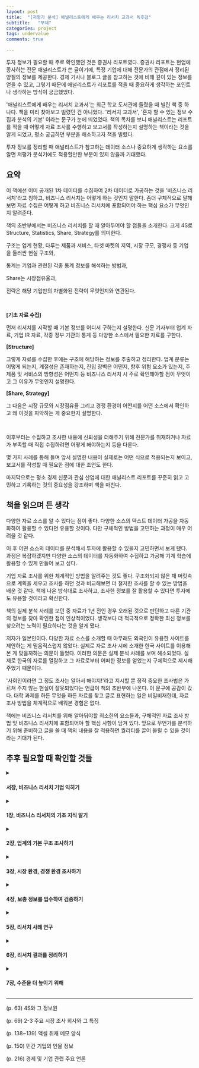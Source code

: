 ```yaml
---
layout: post
title:  "[저평가 분석] 애널리스트에게 배우는 리서치 교과서 독후감"
subtitle:   "부제"
categories: project
tags: undervalue
comments: true

---
```


투자 정보가 필요할 때 주로 확인했던 것은 증권사 리포트였다. 증권사 리포트는 현업에 종사하는 전문 애널리스트가 쓴 글이기에, 특정 기업에 대해 전문가의 관점에서 정리된 양질의 정보를 제공한다. 경제 기사나 블로그 글을 참고하는 것에 비해 깊이 있는 정보를 얻을 수 있고, 그렇기 때문에 애널리스트가 리포트를 적을 때 중요하게 생각하는 포인트나 생각하는 방식이 궁금했었다.

'애널리스트에게 배우는 리서치 교과서'는 최근 학교 도서관에 들렸을 때 빌린 책 중 하나다. 책을 미리 찾아보고 빌렸던 건 아니었다. '리서치 교과서', '혼자 할 수 있는 정보 수집과 분석의 기본' 이라는 문구가 눈에 띄었었다. 책의 목차를 보니 애널리스트는 리포트를 적을 때 어떻게 자료 조사를 수행하고 보고서를 작성하는지 설명하는 책이라는 것을 알게 되었고, 평소 궁금하던 부분을 해소하고자 책을 빌렸다.

투자 정보를 정리할 때 애널리스트가 참고하는 데이터 소스나 중요하게 생각하는 요소를 알면 저평가 분석기에도 적용할만한 부분이 있지 않을까 기대했다.

## 요약

이 책에선 이미 공개된 1차 데이터를 수집하여 2차 데이터로 가공하는 것을 '비즈니스 리서치'라고 칭하고, 비즈니스 리서치는 어떻게 하는 것인지 말한다. 좀더 구체적으로 말해보면 자료 수집은 어떻게 하고 비즈니스 리서치에 포함되어야 하는 핵심 요소가 무엇인지 알려준다.

책의 초반부에서는 비즈니스 리서치를 할 때 알아두어야 할 점들을 소개한다. 크게 4S로 Structure, Statistics, Share, Strategy를 의미한다. 

구조는 업계 현황, 다루는 제품과 서비스, 타겟 마켓의 지역, 시장 규모, 경쟁사 등 기업을 둘러싼 현실 구조와, 

통계는 기업과 관련된 각종 통계 정보를 해석하는 방법과, 

Share는 시장점유율과, 

전략은 해당 기업만의 차별화된 전략이 무엇인지와 연관된다.

<br>

**[기초 자료 수집]**

먼저 리서치를 시작할 때 기본 정보를 어디서 구하는지 설명한다. 신문 기사부터 업계 자료, 기업 IR 자료, 각종 정부 기관의 통계 등 다양한 소스에서 필요한 자료를 구한다.

**[Structure]**

그렇게 자료를 수집한 후에는 구조에 해당하는 정보를 추출하고 정리한다. 업계 분류는 어떻게 되는지, 계절성은 존재하는지, 진입 장벽은 어떤지, 향후 위험 요소가 있는지, 주 제품 및 서비스의 방향성은 어떤지 등 비즈니스 리서치 시 주로 확인해야할 점이 무엇이고 그 이유가 무엇인지 설명한다.

**[Share, Strategy]**

그 다음은 시장 규모와 시장점유율 그리고 경쟁 환경이 어떤지를 어떤 소스에서 확인하고 왜 이것을 파악하는 게 중요한지 설명한다.

<br>

이후부터는 수집하고 조사한 내용에 신뢰성을 더해주기 위해 전문가를 취재하거나 자료가 부족할 때 직접 수집하려면 어떻게 해야하는지 등을 다룬다.

몇 가지 사례를 통해 들며 앞서 설명한 내용이 실제로는 어떤 식으로 적용되는지 보이고, 보고서를 작성할 때 필요한 점에 대한 조언도 한다.

마지막으로는 평소 경제 신문과 관심 산업에 대한 애널리스트 리포트를 꾸준히 읽고 고민하고 기록하는 것의 중요성을 강조하며 책을 마친다.

## 책을 읽으며 든 생각

다양한 자료 소스를 알 수 있다는 점이 좋다. 다양한 소스의 텍스트 데이터 가공을 자동화하여 활용할 수 있다면 유용할 것이다. 다만 구체적인 방법을 고민하는 과정이 매우 어려울 것 같다. 

이 후 어떤 소스의 데이터를 분석해서 투자에 활용할 수 있을지 고민하면서 보게 됐다. 과정은 복잡하겠지만 다양한 소스의 데이터를 자동화하여 수집하고 가공해 기계 학습에 활용할 수 있게 만들어 보고 싶다.

기업 자료 조사를 위한 체계적인 방법을 알려주는 것도 좋다. 구조화되지 않은 채 머릿속으로 계획을 세우고 조사를 하던 것과 비교해보면 더 철저한 조사를 할 수 있는 방법을 배운 것 같다. 책에 나온 방식대로 조사하고, 조사한 정보를 잘 활용할 수 있다면 투자에도 유용할 것이라고 확신한다.

책의 실제 분석 사례를 보던 중 자료가 1년 전인 경우 오래된 것으로 판단하고 다른 기관의 정보를 찾아 확인한 점이 인상적이었다. 생각보다 더 적극적으로 정확한 최신 정보를 찾으려는 노력이 필요하다는 것을 알게 됐다.

저자가 일본인이다. 다양한 자료 소스를 소개할 때 아무래도 외국인이 유용한 사이트를 제안하는 게 믿음직스럽지 않았다. 실제로 자료 조사 시에 소개한 한국 사이트를 이용해본 게 맞을까하는 의문이 들었다. 이러한 의문은 실제 분석 사례를 보며 해소되었다. 실제로 한국의 자료를 열람하고 그 자료로부터 어떠한 정보를 얻었는지 구체적으로 제시해주었기 때문이다.

'사회인이라면 그 정도 조사는 알아서 해야지!'라고 지시할 뿐 정작 중요한 조사법은 가르쳐 주지 않는 현실이 잘못되었다는 언급이 책의 초반부에 나온다. 이 문구에 공감이 갔다. 대학 과제를 하든 무엇을 하든 자료를 찾고 글로 표현하는 일은 비일비재한데, 자료 조사 방법을 체계적으로 배워본 경험은 없다.

책에는 비즈니스 리서치를 위해 알아둬야할 최소한의 요소들과, 구체적인 자료 조사 방법 및 비즈니스 리서치에 포함되어야 할 핵심 사항이 담겨 있다. 앞으로 무언가를 분석하기 위해 준비하고 글을 쓸 때 책의 내용을 잘 적용하면 퀄리티를 끌어 올릴 수 있을 것이라는 기대가 된다.

## 추후 필요할 때 확인할 것들

<details>
<summary><h4>서장, 비즈니스 리서치 기법 익히기</h4></summary>
<div markdown="1">

- 비즈니스 리서치란
    
    이미 공개된 1차 데이터를 수집하여 2차 데이터로 가공하는 것을 '비즈니스 리서치'로 부른다

    실무 시에는 종종 취재 활동을 통한 1차 데이터를 작성해야할 때도 있다.

- 기획서나 제안서를 작성하려면 비즈니스 리서치 기법이 필요하다
- 리서치의 목적과 비용, 시간의 한도를 명확히 하기
    1. 무엇을 리서치할까
    2. 리서치로 무엇을 해결할까
    3. 언제까지 리서치할까
    4. 어느 정도의 비용을 허용할까

- 가설을 세우고 결과물을 생각하기
- MECE를 활용하여 사안을 구조적으로 파악하는 습관 들이기

    MECE: 'Mutually Exclusive, Collectively Exhaustive'의 머리글자를 딴 말로 누락 없이 중복 없이라는 의미이다


</div>
</details>

<details>
<summary><h4>1장, 비즈니스 리서치의 기초 지식 알기</h4></summary>
<div markdown="1">

**비즈니스 리서치에서 알아 두어야 할 4S**

- 4S란?
    
    4S: Structure, Statistics, Share, Strategy

- Structure
    
    업계 구조를 가리킨다. 구체적인 조사 항목은 제품・서비스의 분류, 용도별・지역별 분류, 제품・서비스의 제조 및 판매 흐름, 규제 동향, 계절성 등

- Statistics

    업계의 시장 규모를 파악할 수 있는 통계가 있는지 없는지 확인

- Share

    시장 점유율에 대한 정보를 취득할 수 있는지 확인

- Strategy

    자사가 경쟁사(타사)와 비교하여 어떤 전략적인 특징이 있는지 확인

**경제 통계 읽는 법**

- 비교 기간의 명칭 차이 알기
- 월차 데이터로 동향 파악하기
- 4분기 데이터로 동향 파악하기
- 수치로 평균을 내어 동향 파악하기

**시장 규모 파악하기**

- 왜 시장 규모를 파악하는가
    1. 시장 규모를 파악하고 비교함으로써 사업의 성장성을 알 수 있다.
    2. 향후 자금 조달을 위해 융자를 받거나 상장할 수 있다. 그럴 때 신용 평가를 받거나 투자자의 투자를 독려하려면 회사의 상황을 설명할 자료가 필요하다.
    3. 시장 규모의 추이와 자사 사업 점유율의 추이를 대조함으로써 자사의 사업 상황을 분석할 수 있다.

- 3B(Billing, Booking, Backlog)로 시장 규모를 파악한다
    - BB 비율(Book-to-Bill Ratio): 수주액 / 출하액
    - 당기 말 수주 잔액: 전기 말 수주 잔액 + 당기 수주액 - 당기 출하액(매출액)

- 3B 이외의 지표
    
    3B로 시장 규모 파악이 어려운 경우 > 고객이 시장 규모를 공개하지 않는 업계
    1. 제품・서비스별로 단가가 크게 다르기 때문에
    2. 단가가 알려지면 고객이 가격 인하를 요구하기 때문에
    
    <br>

    - 생산액 (일부 제조업의 경우)
    - 대수 (로봇, 자동차, ...)
    - 톤수 (철강, 조선, ...)

**경영 전략론의 기본 알기**

- 환경 분석
    - 3C 분석
        - 시장(고객) 분석

            시장 규모와 시장의 성장성, 고객 욕구, 지역성, 정부 규제 등을 분석
        
        - 경쟁 분석

            경쟁자와 경쟁 환경을 분석. 경쟁자의 수와 진입 장벽, 경쟁 상대의 경영 전략, 경영 자원 등에 주목
        
        - 자사 분석

            자사의 경영 자원 분석. 자사 매출, 시장 점유율, 브랜드, 인적 자원 등에 주목
    
    - SWOT 분석
        - 외부 환경 분석
            
            시장 규모와 시장의 성장성, 고객 욕구, 지역성, 정부 등의 관점에서 분석

            기회와 위협을 정리한다
        
        - 내부 환경 분석

            자사와 경쟁하는 타사를 비교

            강점과 약점을 정리하고, 자사의 핵심 경쟁력을 찾아낸다.
    
    - 업계 구조 분석(5F 분석)
        - 신규 진입의 위협
        - 대체품, 대체 서비스의 위협
        - 매수자의 교섭력
        - 판매자의 교섭력
        - 업계 내 경쟁사

**재무 분석의 기본 알기**

- 수익성 분석
    - 자본 이익률
        1. 자기 자본 이익률
        2. 총자본 사업 이익률
    - 매출 이익률
        1. 매출 총이익률
        2. 매출 영업 이익률
        3. 매출 경상 이익률
        4. 매출 당기 순이익률
        5. 매출 원가율
        6. 판관비율

- 안전성 분석
    - 단기 안전성 분석
        1. 유동 비율
        2. 당좌 비율
    - 장기 안전성 분석
        1. 고정 비율
        2. 고정 장기 적합률
    - 자본 조달 구조 분석
        1. 자기 자본 비율
        2. 부채 비율

- 효율성 분석
    1. 총자산 회전율
    2. 매출 채권 회전율
    3. 재고 자산 회전율
    4. 유형 고정 자산 회전율
    5. 매입 채무 회전율

</div>
</details>

<details>
<summary><h4>2장, 업계의 기본 구조 조사하기</h4></summary>
<div markdown="1">

**초기 조사에 필요한 정보**

- 시판 서적으로 정보를 수집하는 요령
    1. 업계 지도를 항상 가까이 두자
        
        ⌜연도별 업계 지도⌟ (한국비즈니스정보 혹은 이데일리 편집보도국)
    
    2. 제품과 서비스 구조를 해설한 책들

        ⌜OOOO년 OOOO 산업⌟, ⌜OOOO 산업분석보고서⌟, ⌜OOOO 시장보고서⌟

- 신문 정보를 수집하기
    1. 한국언론진흥재단의 디지털도서관 뉴스 검색 서비스
    2. 종합 일간지 경제 파트
    3. 경제 전문지

- ⌜전국산업별시장통계연감⌟을 확인하기
- 민간 조사 보고서를 찾아본다
    1. 민간 분야 국내 시장 정보는 다소 취약
    2. 해외 정보는 외국계 회사에서

- 공공 조사 보고서를 찾아본다

- 어디서 초기 조사를 할까
    1. 첫 단서는 인터넷에서
    2. 국립중앙도서관
    3. 논문, 보고서, 정기간행물이 풍부한 국회도서관
    4. 외국 시장 관련 자료

        KOTRA 무역자료실, 한국무역협회 도서관
    5. 전자도서관 활용

**업계 분류법 알기**

1. 거래처별
2. 지역별
3. 제품・서비스별

- 용도별 분류

    거래처가 주로 어떤 곳인지 알면 자사의 사업에 어떤 업계가 가장 큰 영향을 미치는지 알 수 있다
- 지역별 분류
    
    어느 지역의 수요 변동의 영향을 가장 많이 받는지
- 제품・서비스별
    
    무엇이 가장 강력한 수입원인지 확인
    
**계절성의 유무 파악하기**

- 연말에 수요가 늘어나는 패턴
- 회계연도 말에 수요가 늘어나는 패턴
- 여름에 수요가 늘어나는 패턴
- 기타 시기에 계절성을 띠는 패턴
- 계절성을 확인하는 방법
    1. 월차 데이터 정리하기
    2. 전년동월비 구하기 (혹은 전년동기비)
- 계절성을 응용한다
- 중장기 사이클로 움직이는 패턴

**규제 동향 확인하기**

- 국가별로 다른 규제가 진입 장벽이 되는 경우
- 규제가 우위성을 낳는 경우
- 규제가 막바지 수요를 낳는 경우

**업계의 위험 요소 고려하기**

- 원재료 가격
- 외환
- 제품 가격
- 간접적인 변동 요소

**제품 기술과 서비스의 향후 방향성을 파악하기**

- 업계 재편의 방향성
- 시장 확대의 방향성

</div>
</details>

<details>
<summary><h4>3장, 시장 환경, 경쟁 환경 조사하기</h4></summary>
<div markdown="1">

**경제 통계 조사하기**
- 주요 정부 통계
    1. 국가 경제 통계의 종류
        
        1차 통계: 구조 통계, 동태 통계, 기업 통계

        2차 통계: 1차 통계를 가공한 통계

    2. 중요한 경제 통계

        [KOSIS 국가통계포털](https://kosis.kr)

    3. 기타 기관의 통계

- 업계의 통계
    - 업계 단체의 통계
    - 업계 단체의 통계를 사용할 때 유의점
        1. 통계를 사용하기 전에 미리 허락을 받아야 하는 경우가 있다
        2. 업계 통계라 할지라도 실제 시장 규모를 완전히 반영하지는 못한다

- 사업 회사의 IR 정보

- 시장 규모 추계
    - 완성품의 시장 규모로 추계한다
    - 유사 시장의 시장 규모로 추계한다
    - 주요 기업의 재무 데이터로 추계한다

- 업계에 관련된 통계 정보
    1) 환율
    2) 주택 착공 건수
    3) 완성품 생산 대수

**시장 점유율 조사하기**

- 시장 점유율 정보 구하는 법
    1) ⌜OOOO업계지도⌟를 참고(한국비즈니스정보, 이데일리 편집보도국, 한국산업총람)
    2) 경제신문 웹사이트에서 검색
    3) 인터넷 검색
    4) 증권사 리서치센터의 자료 활용
    5) 업계 점유율 조사 회사의 정보를 입수
    6) ⌜MARKET SHARE REPORTER⌟의 정보를 입수
    7) 사업 회사의 IR 정보를 입수

- 시장 점유율을 전혀 구할 수 없는 경우
    1) 사업 회사의 홍보, IR 담당에게 문의
    2) 직접 추계

**경쟁 환경 조사하기**
- 기업 정보를 조사하는 법
    
    ⌜OOOO업계지도⌟, 한국산업총람, ⌜한국 1000대 기업 상세자료집(한국콘텐츠미디어)⌟, 상장 코스닥 기업분석(매경이코노미), 다트, 유가 증권 보고서, 경제 전문 매체의 신문과 잡지 기사, 애널리스트 리포트

- 비상장 기업의 기업 정보를 조사하는 법
    1) 신용조사회사의 기업 정보(나이스평가정보, 한국기업데이터)
    2) 한국콘텐츠미디어

- 주요 회사들의 차이점을 찾는 법
    1) 거래처별
    2) 지역별
    3) 제품∙서비스별

    조사 대상 업계에 속한 주요 기업의 IR 자료를 모은다.

    조사 대상 업계에 속한 주요 기업의 실적 데이터를 모은다.

- 재무 데이터에서 차이점을 찾는 법
    1) 반드시 파악해야 할 항목
        1) 업계의 시장 성장률
        2) 매출 성장률
        3) 영업 이익률
        4) 영업 이익 성장률
        5) 자기 자본 이익률
        6) 부채 비율
    
        최소한 5년분의 데이터를 확보하자

    2) 재무 분석 사례

- 수치 정보에서 간과하기 쉬운 것들
    
    제품, 서비스의 차이로 경쟁 환경이 달라진 경우
    
    1) 수집한 신문 기사 정보를 재확인
    2) 주요 기업의 홈페이지 재확인

</div>
</details>

<details>
<summary><h4>4장, 보충 정보를 입수하여 검증하기</h4></summary>
<div markdown="1">

**취재 활동으로 조사 뒷받침하기**
    
    공개 정보로 부족한 부분을 보충, 검증하는 과정

- 전문가를 취재한다
    
    전문가 취재의 효과
    
    1) 초기 단계에서 업계의 전체상을 파악할 수 있다.
    2) 결과물의 설득력을 높일 수 있다.

    전문가를 취재할 때 확인해야 할 사항

    1) 업계 구조
    2) 주요 기업
    3) 시장 점유율
    4) 최근 동향
    5) 보도 정보의 진위

- 업계 단체를 취재한다
- 사업 회사를 취재한다.
    
    홍보, IR 담당자에게 자사의 사업 내용에 대한 기본 정보 요청

**취재할 때의 마음가짐**
- 사전 준비를 철저히 한다
    
    초기 조사보다 더 구체적인 질문을 준비

    비상장 기업 취재 시 최소 5년분 이상의 결산서나 세무신고서를 요청

- 질문 목록을 만든다
- 가설을 갖고 취재한다
    
    가설을 세울 항목
    1) 회사의 장점(경쟁 우위의 원천)은 무엇인가
    2) 주요 거래처는 어떤 업계인가(업계 구조)
    3) 어떤 진입 장벽이 있는가(업계 구조)
    4) 이 회사에는 어떤 성장 스토리가 있는가(사업 성장의 방향성)
    5) 기술과 서비스를 향후 어떤 방향으로 발전시킬 것인가

- 취재의 주도권을 쥔다
    
    답변이 흐름과 벗어난다면 질문자가 궤도를 수정해야 한다

- 큰 틀에서 세부적인 이야기로 서서히 바꾼다
- 의문점은 그 자리에서 해결한다
    
    주저하지 말고 솔직하게 질문(단, 사전 조사를 철저히 했는데도 모르겠는것만)

**취재 메모 작성하는 법**
- 엑셀로 메모하기
- 취재 항목이 미리 정해져 있을 경우
- 녹취는 확실성을 높이는 수단

**소비자 면접(질적 조사)**
- 소비자 면접으로 가설 구축의 힌트를 얻는다
  
    심층 면접, 그룹 면접
- 면접 시나리오를 준비한다
- 면접은 2회 이상 실시한다

**인터넷 조사(양적 조사)**
- 인터넷 조사로 수치 근거를 확보한다
- 설계서를 준비한다

**현장 조사**
- 현장 조사로 인식의 격차를 없앤다
- 최대한 기록한다

    일부 제조업의 경우 실제 제품의 제조 공정을 보기만 해도 상황을 대략 짐작할 수 있다. 제조하는 물건이 크다면 리드타임이 길 것으로 예상할 수 있고, 생산 라인을 보면 대량 생산 제품인지, 소량 생산 제품인지 구분할 수 있다. 또 공장 인원의 움직임을 보면 현재 일이 바쁜 상태인지 업무량이 줄어든 상태인지 확인할 수 있다.

- 최대한 현장의 목소리를 듣는다

**인물 정보 조사**
- 관공서 소속은 정보 공개도가 높다
- 민간 기업 소속은 회사의 상장 여부에 따라 정보 공개도가 다르다
- 데이터베이스 활용하기

**행정 정보 취득**

    사업자의 인허가와 보조금, 위탁금 신청에 관해 조사할 일이 많다

- 행정 정보는 취득 과정이 까다롭다

    1) 행정 기관이 다양하며 일원적인 창구가 없다
    2) 입찰공고, 보조금, 지원금 공모 기간이 대개 2주 내외로 정보 게재 기간이 매우 짧다
- 보조금, 지원금, 공모 사업 정보를 입수한다([e나라도움](https://www.gosims.go.kr))

**전문 회사의 정보 활용**
- 전문 조사 서비스를 받는다

    1) 유저 베이스의 네이버 데이터랩
    2) 소비재 시장 조사 닐슨컴퍼니
    3) 기업정보 전문 회사
    4) S&P Global Market Intelligence의 Capital IQ
- 업계 시장 조사
    1) 어떤 조사 기법이 적당한가
    2) 조사할 업계를 전문 분야로 하는 회사는 어디인가
- 신용 조사는 신용 조사 회사에 맡긴다
- 행정 관련 정보 조사는 싱크탱크, 전문직에게 맡긴다

</div>
</details>

<details>
<summary><h4>5장, 리서치 사례 연구</h4></summary>
<div markdown="1">

**시장 규모 리서치 사례**
- 업계 단체를 통해 조사하는 케이스
    1. 인터넷 검색
    2. 책자 자료 확인
    3. 업계 전망 확인
    4. 보고

- 조사 보고서를 통해 조사하는 케이스
    1. 인터넷 검색
    2. 조사 보고서 확인
    3. 업계 전망 확인
    4. 보고

    조사 보고서가 오래된 것이라면 주요 기업의 IR 정보를 활용함으로써 정보를 보강할 수 있다.

- 사업 회사의 IR 정보를 통해 조사하는 케이스
    1. 인터넷 검색
    2. 사업 회사의 정보 확인
    3. 업계 전망 확인
    4. 보고

- 수요를 예측하는 법

    1. 과거의 성장률로 추계한다
    2. 시장 조사 회사의 수요 증가율 예측치를 활용한다
    3. 업계 단체의 수요 증가율 예측치를 활용한다
    4. 업계 주요 기업의 시장 전제를 활용한다
    5. 업계 주요 기업의 매출 예측치를 활용한다

- 바람직한 수요 예측법
    - 업계의 주요 기업이 시장 성장률 전제 또는 예측치를 정해 정기적으로 공개하는 것이 이상적

**기업 실적 리서치 사례: 회사 계획과의 비교**
- 회사 계획이란

    상장 기업이 공개하는 신년도 실적 예측을 말한다

    잘 모르는 업계를 조사할 때는 과거의 회사 계획과 실제 실적이 얼마나 차이가 났는지 확인해야 한다

- 회사 계획과 비교하여 분석하는 케이스
    1. 사업 회사의 IR 정보 확인
    2. 결산 단신의 결산 실적과 회사 계획의 격차 확인
    3. 보고

**기업 실적 리서치 사례: 경쟁사와의 비교**
- 경쟁사와 비교하여 분석하는 케이스
    1. 사업 회사의 IR 정보 확인
    2. 결산 단신의 재무 정보 분석
    3. 보고

**기업 실적 리서치 사례: 외환 영향 분석**
- 외환 영향 조사법
    
    1. 외환 감응도(영업 이익 기반)
    2. 최근 보고된 환율 실적
    3. 회사의 실적 계획
    4. 회사의 실적 계획에 반영된 환율 전제

    외환 감응도란 외화가 1엔만큼 변동했을 때 영업 이익에 얼마나 부정적인 효과를 미치는지 표시하는 지표다.

- 외환 정보로 무엇을 할 수 있을까
    환율 변동에 따른 실적 변화를 예상할 수 있다

</div>
</details>

<details>
<summary><h4>6장, 리서치 결과를 정리하기</h4></summary>
<div markdown="1">

**리서치의 성과를 높이기 위한 준비**
- 평소의 자세
    1) 정보 내용 요약
    2) 입수 시기
    3) 출처

    위의 기준으로 정보를 정리하는 습관이 필요하다

    1) 기업의 비즈니스 모델 개요
    2) 업계 동향

    위 정보들은 입수할 기회가 있을 때마다 정리해두길 추천한다

    엑셀로 정리하기를 권장

- 조사 대상 업계가 수시로 달라진다면
    
    경제신문 등을 읽을 때 업계 단위의 시장 점유율과 시장 규모 등 데이터가 게재될 때가 있다면 그 기사를 스크랩해두라

**문장 표현에 대한 유의점**
- 논점을 압축한다

    가장 전하고 싶은 논점을 생각하고 그 방향으로 논의를 이끌어 나가야 한다
- 정보를 전부 담으려 하지 않는다

    직접 수집한 자료가 100이라면 그 중 20만 담고 80은 질의응답용으로 남겨둬야 한다
- 난해한 용어는 피한다
- 중복 표현을 피한다
- 문장을 짧게 끝낸다
- 견해와 사실을 구분한다
- 용어를 통일한다
- 인용의 출처를 밝힌다
- 데이터의 출처를 통일한다
- 독자, 청자의 관심을 우선으로 둔다

**구성을 정리하는 법**
- 매체를 정한다
- 스토리를 정한다
    
    기업 분석 리서치에서는 일반적으로 다음 구조를 따른다.
    
    1. 업계 동향
    2. 실적 동향
    3. 향후 전망, 개선점

    4S, 즉 구조, 통계, 점유율, 전략의 순서대로 내용을 정리하는 것과 같다.

    틀을 미리 만들어두는게 이상적이기는 하나, 상황에 맞춰 가설을 수정하면서 유연하게 리서치를 진행하자

- 주요 주제 외의 내용은 별첨으로 구성한다
    
    대표 별첨용 자료 목록
    1. 보고서에 등장한 기업의 과거 실적 추이
    2. 보거서에 등장한 기업과 경쟁사, 유사 기업의 실적 추이 비교
    3. 보고서에 등장한 업계의 시장 규모 추이

**도표를 활용하는 법**
- 색상에 강약을 준다
    1. 항목에 색을 입힐 때는 진한 색과 연한 색을 번갈아 쓴다
    2. 색채의 조화에 신경 쓴다

- 도표는 단순하게 구성한다
- 한 항목에 도표 하나씩 연결한다
- 한 페이지에 2~5분 정도로 조절한다
- 슬라이드의 글자 수를 압축한다
- 장래 예측 부분은 다르게 표시한다
- 비교 분석 도표에서는 주요 항목을 진한 색과 굵은 선으로 강조한다

**보고서 형식으로 정리하는 법**
- 기업 조사 보고서의 경우
    1. 회사 개요: 주주 구성, 연혁, 조직 체계 등
    2. 외부 환경 분석: 시장 환경, 경쟁사 분석 등
    3. 내부 환경 분석: 사원 수, 근속 연수, 사업 구조 등
    4. 실적 추이: 수익성 분석, 효율성 분석, 안전성 분석 등

</div>
</details>

<details>
<summary><h4>7장, 수준을 더 높이기 위해</h4></summary>
<div markdown="1">

**뉴스 지속적으로 읽기**

- 하나의 업계를 지속적으로 관찰하기
    1. 경제 신문을 매일 체크한다
    2. 업계 신문으로 더 상세한 정보를 얻는다
    3. 적시 공개로 최신 정보를 확인한다

- 하나의 업계를 지속적으로 관찰하는 효과
    1. 업계를 보는 안목이 생긴다
    2. 특정 업계의 관점으로 다른 업계를 볼 수 있다
    3. 신문 기사를 보고 다음에 일어날 일을 예측할 수 있다
        
        기사 읽기에 익숙해졌다면 기사를 보고 다음에 어떤 일이 일어날지 연상하는 훈련을 해 보자.

- 경제 뉴스 애플리케이션으로 기사를 확인한다
    1. 경제신문의 모바일 뉴스
    2. 경제 기사 한꺼번에 보기
        '경제 신문 - 경제 뉴스 모아 보기' 앱 추천
    3. 기타 뉴스 애플리케이션

- 기사를 본 후 내용 요약 및 자신의 의견을 정리하고 기록하라

**애널리스트 리포트 지속적으로 읽기**

- 대기업을 관찰할 경우

    대형 증권사 리포트
- 중소기업을 관찰할 경우
    
    스몰캡팀 리포트, 애프엔가이드

**기타 기업 정보를 확인하기**

- 무료 기업 정보 웹사이트
    
    다트, [종소기업 현황 정보 시스템](https://sminfo.mss.go.kr)
- 책을 지속적으로 읽기
- 전시회 관람하기
- 세미나 참여하기
- 주변 둘러보기
- 횡적 연계 만들기
- 영어 실력 기르기

    1. 해외 시장에 관한 보도는 대체로 영어판이 가장 빠르다
    2. 세계의 시장 규모 등을 조사할 때는 영어로 된 자료가 많다
- MBA 기법 익히기

</div>
</details>

---

(p. 63) 4S와 그 정보원

(p. 69) 2-3 주요 시장 조사 회사와 그 특징

(p. 138~139) 액셀 취재 메모 양식

(p. 150) 민간 기업의 인물 정보

(p. 216) 경제 및 기업 관련 주요 언론